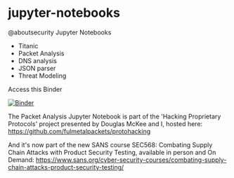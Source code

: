 # jupyter-notebooks
@aboutsecurity Jupyter Notebooks

- Titanic 
- Packet Analysis
- DNS analysis
- JSON parser
- Threat Modeling

Access this Binder 

[![Binder](https://mybinder.org/badge_logo.svg)](https://mybinder.org/v2/gh/aboutsecurity/jupyter-notebooks/HEAD)

The Packet Analysis Jupyter Notebook is part of the 'Hacking Proprietary Protocols' project presented by Douglas McKee and I, hosted here:
https://github.com/fulmetalpackets/protohacking

And it's now part of the new SANS course SEC568: Combating Supply Chain Attacks with Product Security Testing, available in person and On Demand: https://www.sans.org/cyber-security-courses/combating-supply-chain-attacks-product-security-testing/
